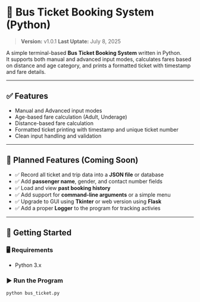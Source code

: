 # 🚌 Bus Ticket Booking System (Python)

> **Version:** v1.0.1
> **Last Uptate:** July 8, 2025

A simple terminal-based **Bus Ticket Booking System** written in Python.  
It supports both manual and advanced input modes, calculates fares based on distance and age category, and prints a formatted ticket with timestamp and fare details.

---

## ✅ Features

- Manual and Advanced input modes
- Age-based fare calculation (Adult, Underage)
- Distance-based fare calculation
- Formatted ticket printing with timestamp and unique ticket number
- Clean input handling and validation

---

## 🚧 Planned Features (Coming Soon)

- ✅ Record all ticket and trip data into a **JSON file** or database
- ✅ Add **passenger name**, gender, and contact number fields
- ✅ Load and view **past booking history**
- ✅ Add support for **command-line arguments** or a simple menu
- ✅ Upgrade to GUI using **Tkinter** or web version using **Flask**
- ✅ Add a proper **Logger** to the program for tracking activies

---

## 🚀 Getting Started

### 🖥️ Requirements

- Python 3.x

### ▶️ Run the Program

```bash
python bus_ticket.py
